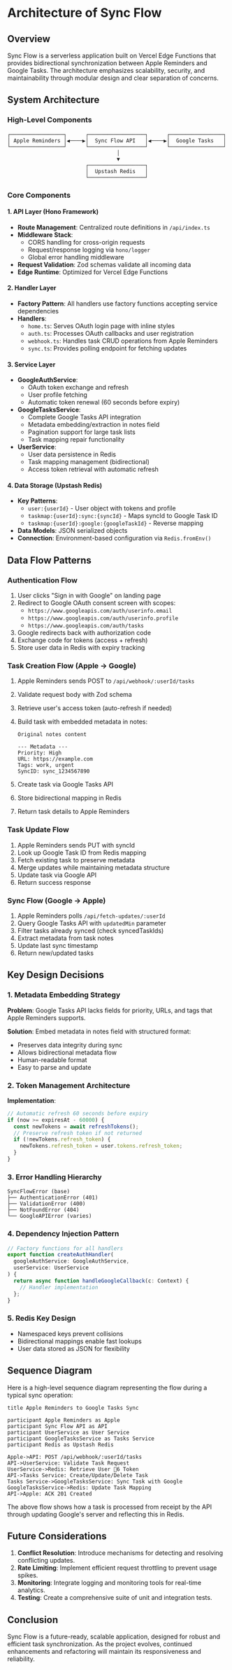 # Architecture of Sync Flow

## Overview

Sync Flow is a serverless application built on Vercel Edge Functions that provides bidirectional synchronization between Apple Reminders and Google Tasks. The architecture emphasizes scalability, security, and maintainability through modular design and clear separation of concerns.

## System Architecture

### High-Level Components

```
┌─────────────────┐      ┌──────────────────┐      ┌─────────────────┐
│ Apple Reminders │◀────▶│  Sync Flow API   │◀────▶│  Google Tasks   │
└─────────────────┘      └──────────────────┘      └─────────────────┘
                                   │
                                   ▼
                         ┌──────────────────┐
                         │  Upstash Redis   │
                         └──────────────────┘
```

### Core Components

#### 1. API Layer (Hono Framework)

- **Route Management**: Centralized route definitions in `/api/index.ts`
- **Middleware Stack**:
  - CORS handling for cross-origin requests
  - Request/response logging via `hono/logger`
  - Global error handling middleware
- **Request Validation**: Zod schemas validate all incoming data
- **Edge Runtime**: Optimized for Vercel Edge Functions

#### 2. Handler Layer

- **Factory Pattern**: All handlers use factory functions accepting service dependencies
- **Handlers**:
  - `home.ts`: Serves OAuth login page with inline styles
  - `auth.ts`: Processes OAuth callbacks and user registration
  - `webhook.ts`: Handles task CRUD operations from Apple Reminders
  - `sync.ts`: Provides polling endpoint for fetching updates

#### 3. Service Layer

- **GoogleAuthService**:
  - OAuth token exchange and refresh
  - User profile fetching
  - Automatic token renewal (60 seconds before expiry)
- **GoogleTasksService**:
  - Complete Google Tasks API integration
  - Metadata embedding/extraction in notes field
  - Pagination support for large task lists
  - Task mapping repair functionality
- **UserService**:
  - User data persistence in Redis
  - Task mapping management (bidirectional)
  - Access token retrieval with automatic refresh

#### 4. Data Storage (Upstash Redis)

- **Key Patterns**:
  - `user:{userId}` - User object with tokens and profile
  - `taskmap:{userId}:sync:{syncId}` - Maps syncId to Google Task ID
  - `taskmap:{userId}:google:{googleTaskId}` - Reverse mapping
- **Data Models**: JSON serialized objects
- **Connection**: Environment-based configuration via `Redis.fromEnv()`

## Data Flow Patterns

### Authentication Flow

1. User clicks "Sign in with Google" on landing page
2. Redirect to Google OAuth consent screen with scopes:
   - `https://www.googleapis.com/auth/userinfo.email`
   - `https://www.googleapis.com/auth/userinfo.profile`
   - `https://www.googleapis.com/auth/tasks`
3. Google redirects back with authorization code
4. Exchange code for tokens (access + refresh)
5. Store user data in Redis with expiry tracking

### Task Creation Flow (Apple → Google)

1. Apple Reminders sends POST to `/api/webhook/:userId/tasks`
2. Validate request body with Zod schema
3. Retrieve user's access token (auto-refresh if needed)
4. Build task with embedded metadata in notes:

   ```
   Original notes content

   --- Metadata ---
   Priority: High
   URL: https://example.com
   Tags: work, urgent
   SyncID: sync_1234567890
   ```

5. Create task via Google Tasks API
6. Store bidirectional mapping in Redis
7. Return task details to Apple Reminders

### Task Update Flow

1. Apple Reminders sends PUT with syncId
2. Look up Google Task ID from Redis mapping
3. Fetch existing task to preserve metadata
4. Merge updates while maintaining metadata structure
5. Update task via Google API
6. Return success response

### Sync Flow (Google → Apple)

1. Apple Reminders polls `/api/fetch-updates/:userId`
2. Query Google Tasks API with `updatedMin` parameter
3. Filter tasks already synced (check syncedTaskIds)
4. Extract metadata from task notes
5. Update last sync timestamp
6. Return new/updated tasks

## Key Design Decisions

### 1. Metadata Embedding Strategy

**Problem**: Google Tasks API lacks fields for priority, URLs, and tags that Apple Reminders supports.

**Solution**: Embed metadata in notes field with structured format:

- Preserves data integrity during sync
- Allows bidirectional metadata flow
- Human-readable format
- Easy to parse and update

### 2. Token Management Architecture

**Implementation**:

```typescript
// Automatic refresh 60 seconds before expiry
if (now >= expiresAt - 60000) {
  const newTokens = await refreshTokens();
  // Preserve refresh token if not returned
  if (!newTokens.refresh_token) {
    newTokens.refresh_token = user.tokens.refresh_token;
  }
}
```

### 3. Error Handling Hierarchy

```
SyncFlowError (base)
├── AuthenticationError (401)
├── ValidationError (400)
├── NotFoundError (404)
└── GoogleAPIError (varies)
```

### 4. Dependency Injection Pattern

```typescript
// Factory functions for all handlers
export function createAuthHandler(
  googleAuthService: GoogleAuthService,
  userService: UserService
) {
  return async function handleGoogleCallback(c: Context) {
    // Handler implementation
  };
}
```

### 5. Redis Key Design

- Namespaced keys prevent collisions
- Bidirectional mappings enable fast lookups
- User data stored as JSON for flexibility

## Sequence Diagram

Here is a high-level sequence diagram representing the flow during a typical sync operation:

```plaintext
title Apple Reminders to Google Tasks Sync

participant Apple Reminders as Apple
participant Sync Flow API as API
participant UserService as User Service
participant GoogleTasksService as Tasks Service
participant Redis as Upstash Redis

Apple->API: POST /api/webhook/:userId/tasks
API->UserService: Validate Task Request
UserService->Redis: Retrieve User 6 Token
API->Tasks Service: Create/Update/Delete Task
Tasks Service->GoogleTasksService: Sync Task with Google
GoogleTasksService->Redis: Update Task Mapping
API->Apple: ACK 201 Created
```

The above flow shows how a task is processed from receipt by the API through updating Google's server and reflecting this in Redis.

## Future Considerations

1. **Conflict Resolution**: Introduce mechanisms for detecting and resolving conflicting updates.
2. **Rate Limiting**: Implement efficient request throttling to prevent usage spikes.
3. **Monitoring**: Integrate logging and monitoring tools for real-time analytics.
4. **Testing**: Create a comprehensive suite of unit and integration tests.

## Conclusion

Sync Flow is a future-ready, scalable application, designed for robust and efficient task synchronization. As the project evolves, continued enhancements and refactoring will maintain its responsiveness and reliability.
